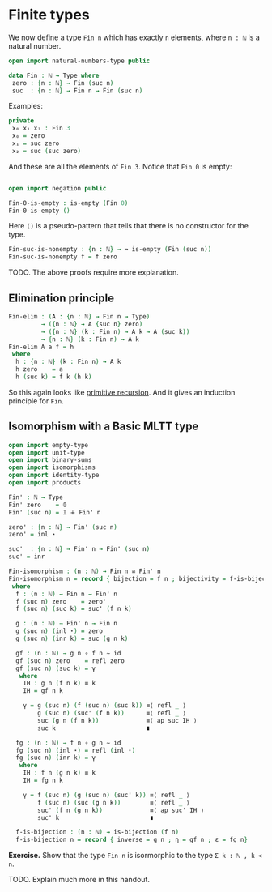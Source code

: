 <!--
```agda
{-# OPTIONS --without-K --safe #-}

module Fin where

open import general-notation
```
-->
# Finite types

We now define a type `Fin n` which has exactly `n` elements, where `n : ℕ` is a natural number.

```agda
open import natural-numbers-type public

data Fin : ℕ → Type where
 zero : {n : ℕ} → Fin (suc n)
 suc  : {n : ℕ} → Fin n → Fin (suc n)
```
Examples:
```agda
private
 x₀ x₁ x₂ : Fin 3
 x₀ = zero
 x₁ = suc zero
 x₂ = suc (suc zero)
```
And these are all the elements of `Fin 3`. Notice that `Fin 0` is empty:
```agda

open import negation public

Fin-0-is-empty : is-empty (Fin 0)
Fin-0-is-empty ()
```
Here `()` is a pseudo-pattern that tells that there is no constructor for the type.
```agda
Fin-suc-is-nonempty : {n : ℕ} → ¬ is-empty (Fin (suc n))
Fin-suc-is-nonempty f = f zero
```

TODO. The above proofs require more explanation.

## Elimination principle

```agda
Fin-elim : (A : {n : ℕ} → Fin n → Type)
         → ({n : ℕ} → A {suc n} zero)
         → ({n : ℕ} (k : Fin n) → A k → A (suc k))
         → {n : ℕ} (k : Fin n) → A k
Fin-elim A a f = h
 where
  h : {n : ℕ} (k : Fin n) → A k
  h zero    = a
  h (suc k) = f k (h k)
```
So this again looks like [primitive recursion](natural-numbers-types.lagda.md). And it gives an induction principle for `Fin`.

## Isomorphism with a Basic MLTT type

```agda
open import empty-type
open import unit-type
open import binary-sums
open import isomorphisms
open import identity-type
open import products

Fin' : ℕ → Type
Fin' zero    = 𝟘
Fin' (suc n) = 𝟙 ∔ Fin' n

zero' : {n : ℕ} → Fin' (suc n)
zero' = inl ⋆

suc'  : {n : ℕ} → Fin' n → Fin' (suc n)
suc' = inr

Fin-isomorphism : (n : ℕ) → Fin n ≅ Fin' n
Fin-isomorphism n = record { bijection = f n ; bijectivity = f-is-bijection n }
 where
  f : (n : ℕ) → Fin n → Fin' n
  f (suc n) zero    = zero'
  f (suc n) (suc k) = suc' (f n k)

  g : (n : ℕ) → Fin' n → Fin n
  g (suc n) (inl ⋆) = zero
  g (suc n) (inr k) = suc (g n k)

  gf : (n : ℕ) → g n ∘ f n ∼ id
  gf (suc n) zero    = refl zero
  gf (suc n) (suc k) = γ
   where
    IH : g n (f n k) ≡ k
    IH = gf n k

    γ = g (suc n) (f (suc n) (suc k)) ≡⟨ refl _ ⟩
        g (suc n) (suc' (f n k))      ≡⟨ refl _ ⟩
        suc (g n (f n k))             ≡⟨ ap suc IH ⟩
        suc k                         ∎

  fg : (n : ℕ) → f n ∘ g n ∼ id
  fg (suc n) (inl ⋆) = refl (inl ⋆)
  fg (suc n) (inr k) = γ
   where
    IH : f n (g n k) ≡ k
    IH = fg n k

    γ = f (suc n) (g (suc n) (suc' k)) ≡⟨ refl _ ⟩
        f (suc n) (suc (g n k))        ≡⟨ refl _ ⟩
        suc' (f n (g n k))             ≡⟨ ap suc' IH ⟩
        suc' k                         ∎

  f-is-bijection : (n : ℕ) → is-bijection (f n)
  f-is-bijection n = record { inverse = g n ; η = gf n ; ε = fg n}
```
**Exercise.** Show that the type `Fin n` is isormorphic to the type `Σ k : ℕ , k < n`.

TODO. Explain much more in this handout.
